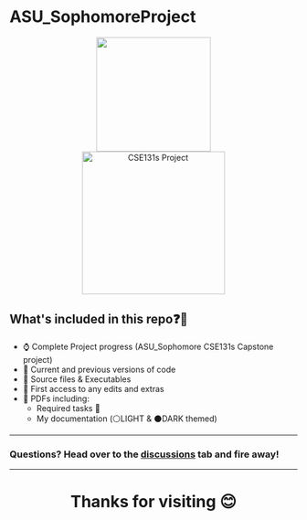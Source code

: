 # ASU_SophomoreProject
<div id="header" align="center">
  <img src="https://eng.asu.edu.eg/img/logo.png" width="200"/>
</div>

<div id="header2" align="center">
  <img src="https://i.ibb.co/GpwMLTD/cse131.png" title="CSE131s Project" width="250"/>
</div>


## What's included in this repo❓🤔

- ⌚ Complete Project progress (ASU_Sophomore CSE131s Capstone project)
- 📅 Current and previous versions of code
- 📂 Source files & Executables
- 📝 First access to any edits and extras
- 📃 PDFs including:
     - Required tasks 📑
     - My documentation (⚪LIGHT & ⚫DARK themed)
___________________________________________________________________
### **Questions?** Head over to the [discussions](https://github.com/dizzydroid/ASU_SophomoreProject/discussions) tab and fire away!
___________________________________________________________________

<h1 align="center">Thanks for visiting 😊</h1>




